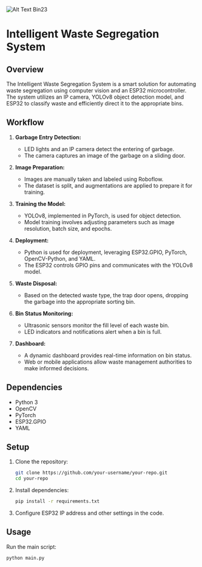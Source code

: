 ![Alt Text]([https://s4.gifyu.com/images/Bin23.gif](https://s5.gifyu.com/images/SjMqn.gif))
Bin23
# Intelligent Waste Segregation System

## Overview

The Intelligent Waste Segregation System is a smart solution for automating waste segregation using computer vision and an ESP32 microcontroller. The system utilizes an IP camera, YOLOv8 object detection model, and ESP32 to classify waste and efficiently direct it to the appropriate bins.

## Workflow

1. **Garbage Entry Detection:**
   - LED lights and an IP camera detect the entering of garbage.
   - The camera captures an image of the garbage on a sliding door.

2. **Image Preparation:**
   - Images are manually taken and labeled using Roboflow.
   - The dataset is split, and augmentations are applied to prepare it for training.

3. **Training the Model:**
   - YOLOv8, implemented in PyTorch, is used for object detection.
   - Model training involves adjusting parameters such as image resolution, batch size, and epochs.

4. **Deployment:**
   - Python is used for deployment, leveraging ESP32.GPIO, PyTorch, OpenCV-Python, and YAML.
   - The ESP32 controls GPIO pins and communicates with the YOLOv8 model.

5. **Waste Disposal:**
   - Based on the detected waste type, the trap door opens, dropping the garbage into the appropriate sorting bin.

6. **Bin Status Monitoring:**
   - Ultrasonic sensors monitor the fill level of each waste bin.
   - LED indicators and notifications alert when a bin is full.

7. **Dashboard:**
   - A dynamic dashboard provides real-time information on bin status.
   - Web or mobile applications allow waste management authorities to make informed decisions.

## Dependencies

- Python 3
- OpenCV
- PyTorch
- ESP32.GPIO
- YAML

## Setup

1. Clone the repository:

    ```bash
    git clone https://github.com/your-username/your-repo.git
    cd your-repo
    ```

2. Install dependencies:

    ```bash
    pip install -r requirements.txt
    ```

3. Configure ESP32 IP address and other settings in the code.

## Usage

Run the main script:

```bash
python main.py
